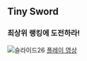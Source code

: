## Tiny Sword 
### 최상위 랭킹에 도전하라!
![슬라이드26](https://github.com/user-attachments/assets/e25c506a-ed06-44bf-9bbf-3279b8c8d64e)
[플레이 영상]([https://www.youtube.com/watch?v=dQw4w9WgXcQ](https://www.youtube.com/watch?v=6fCNAN0Z3Zc))

